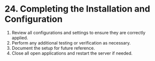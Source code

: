 # 24. Completing the Installation and Configuration

1. Review all configurations and settings to ensure they are correctly applied.
2. Perform any additional testing or verification as necessary.
3. Document the setup for future reference.
4. Close all open applications and restart the server if needed.